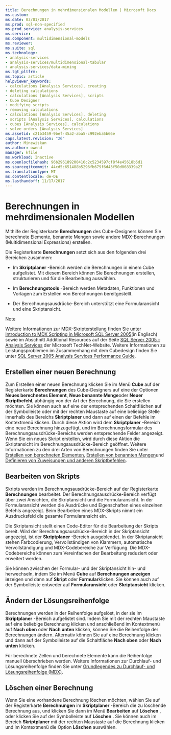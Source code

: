 ```yaml
---
title: Berechnungen in mehrdimensionalen Modellen | Microsoft Docs
ms.custom: 
ms.date: 03/01/2017
ms.prod: sql-non-specified
ms.prod_service: analysis-services
ms.service: 
ms.component: multidimensional-models
ms.reviewer: 
ms.suite: sql
ms.technology:
- analysis-services
- analysis-services/multidimensional-tabular
- analysis-services/data-mining
ms.tgt_pltfrm: 
ms.topic: article
helpviewer_keywords:
- calculations [Analysis Services], creating
- deleting calculations
- calculations [Analysis Services], scripts
- Cube Designer
- modifying scripts
- removing calculations
- calculations [Analysis Services], deleting
- scripts [Analysis Services], calculations
- cubes [Analysis Services], calculations
- solve orders [Analysis Services]
ms.assetid: c21b3459-9bef-45a2-aba5-c992eba5b66e
caps.latest.revision: "26"
author: Minewiskan
ms.author: owend
manager: kfile
ms.workload: Inactive
ms.openlocfilehash: 96b296189200416c2c5234597cf8f4e45618b6d1
ms.sourcegitcommit: 44cd5c651488b5296fb679f6d43f50d068339a27
ms.translationtype: MT
ms.contentlocale: de-DE
ms.lasthandoff: 11/17/2017
---
```

# <a name="calculations-in-multidimensional-models"></a>Berechnungen in mehrdimensionalen Modellen
  Mithilfe der Registerkarte **Berechnungen** des Cube-Designers können Sie berechnete Elemente, benannte Mengen sowie andere MDX-Berechnungen (Multidimensional Expressions) erstellen.  
  
 Die Registerkarte **Berechnungen** setzt sich aus den folgenden drei Bereichen zusammen:  
  
-   Im **Skriptplaner** -Bereich werden die Berechnungen in einem Cube aufgelistet. Mit diesem Bereich können Sie Berechnungen erstellen, strukturieren und für die Bearbeitung auswählen.  
  
-   Im **Berechnungstools** -Bereich werden Metadaten, Funktionen und Vorlagen zum Erstellen von Berechnungen bereitgestellt.  
  
-   Der Berechnungsausdrücke-Bereich unterstützt eine Formularansicht und eine Skriptansicht.  
  
> [!NOTE]  
>  Weitere Informationen zur MDX-Skripterstellung finden Sie unter [Introduction to MDX Scripting in Microsoft SQL Server 2005](http://go.microsoft.com/fwlink/?LinkId=81892)(in Englisch) sowie im Abschnitt Additional Resources auf der Seite [SQL Server 2005 – Analysis Services](http://go.microsoft.com/fwlink/?LinkId=80853) der Microsoft TechNet-Website. Weitere Informationen zu Leistungsproblemen im Zusammenhang mit dem Cubedesign finden Sie unter [SQL Server 2005 Analysis Services Performance Guide](http://go.microsoft.com/fwlink/?LinkId=81621).  
  
## <a name="creating-a-new-calculation"></a>Erstellen einer neuen Berechnung  
 Zum Erstellen einer neuen Berechnung klicken Sie im Menü **Cube** auf der Registerkarte **Berechnungen** des Cube-Designers auf eine der Optionen **Neues berechnetes Element**, **Neue benannte Menge**oder **Neuer Skriptbefehl**, abhängig von der Art der Berechnung, die Sie erstellen möchten. Sie können auch auf eine der entsprechenden Schaltflächen auf der Symbolleiste oder mit der rechten Maustaste auf eine beliebige Stelle innerhalb des Bereichs **Skriptplaner** und dann auf einen der Befehle im Kontextmenü klicken. Durch diese Aktion wird dem **Skriptplaner** -Bereich eine neue Berechnung hinzugefügt, und im Berechnungsformular des Berechnungsausdrücke-Bereichs werden entsprechende Felder angezeigt. Wenn Sie ein neues Skript erstellen, wird durch diese Aktion die Skriptansicht im Berechnungsausdrücke-Bereich geöffnet. Weitere Informationen zu den drei Arten von Berechnungen finden Sie unter [Erstellen von berechneten Elementen](../../analysis-services/multidimensional-models/create-calculated-members.md), [Erstellen von benannten Mengen](../../analysis-services/multidimensional-models/create-named-sets.md)und [Definieren von Zuweisungen und anderen Skriptbefehlen](../../analysis-services/multidimensional-models/define-assignments-and-other-script-commands.md).  
  
## <a name="editing-scripts"></a>Bearbeiten von Skripts  
 Skripts werden im Berechnungsausdrücke-Bereich auf der Registerkarte **Berechnungen** bearbeitet. Der Berechnungsausdrücke-Bereich verfügt über zwei Ansichten, die Skriptansicht und die Formularansicht. In der Formularansicht werden die Ausdrücke und Eigenschaften eines einzelnen Befehls angezeigt. Beim Bearbeiten eines MDX-Skripts nimmt ein Ausdrucksfeld die gesamte Formularansicht ein.  
  
 Die Skriptansicht stellt einen Code-Editor für die Bearbeitung der Skripts bereit. Wird der Berechnungsausdrücke-Bereich in der Skriptansicht angezeigt, ist der **Skriptplaner** -Bereich ausgeblendet. In der Skriptansicht stehen Farbcodierung, Vervollständigen von Klammern, automatische Vervollständigung und MDX-Codebereiche zur Verfügung. Die MDX-Codebereiche können zum Vereinfachen der Bearbeitung reduziert oder erweitert werden.  
  
 Sie können zwischen der Formular- und der Skriptansicht hin- und herwechseln, indem Sie im Menü **Cube** auf **Berechnungen anzeigen in**zeigen und dann auf **Skript** oder **Formular**klicken. Sie können auch auf der Symbolleiste entweder auf **Formularansicht** oder **Skriptansicht** klicken.  
  
## <a name="changing-solve-order"></a>Ändern der Lösungsreihenfolge  
 Berechnungen werden in der Reihenfolge aufgelöst, in der sie im **Skriptplaner** -Bereich aufgelistet sind. Indem Sie mit der rechten Maustaste auf eine beliebige Berechnung klicken und anschließend im Kontextmenü auf **Nach oben** oder **Nach unten** klicken, können Sie die Reihenfolge der Berechnungen ändern. Alternativ können Sie auf eine Berechnung klicken und dann auf der Symbolleiste auf die Schaltfläche **Nach oben** oder **Nach unten** klicken.  
  
 Für berechnete Zellen und berechnete Elemente kann die Reihenfolge manuell überschrieben werden. Weitere Informationen zur Durchlauf- und Lösungsreihenfolge finden Sie unter [Grundlegendes zu Durchlauf- und Lösungsreihenfolge &#40;MDX&#41;](../../analysis-services/multidimensional-models/mdx/mdx-data-manipulation-understanding-pass-order-and-solve-order.md).  
  
## <a name="deleting-a-calculation"></a>Löschen einer Berechnung  
 Wenn Sie eine vorhandene Berechnung löschen möchten, wählen Sie auf der Registerkarte **Berechnungen** im **Skriptplaner** -Bereich die zu löschende Berechnung aus, und klicken Sie dann im Menü **Bearbeiten** auf **Löschen** , oder klicken Sie auf der Symbolleiste auf **Löschen** . Sie können auch im Bereich **Skriptplaner** mit der rechten Maustaste auf die Berechnung klicken und im Kontextmenü die Option **Löschen** auswählen.  
  
  
